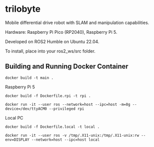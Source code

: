 # trilobyte
Mobile differential drive robot with SLAM and manipulation capabilities. 

Hardware: Raspberry Pi Pico (RP2040), Raspberry Pi 5.

Developed on ROS2 Humble on Ubuntu 22.04.

To install, place into your ros2_ws/src folder.

## Building and Running Docker Container

```
docker build -t main .
```

Raspberry Pi 5 
```
docker build -f Dockerfile.rpi -t rpi .
```
```
docker run -it --user ros --network=host --ipc=host -m=8g --device=/dev/ttyACM0 --privileged rpi
```

Local PC 
```
docker build -f Dockerfile.local -t local .
```
```
docker run -it --user ros -v /tmp/.X11-unix:/tmp/.X11-unix:rw --env=DISPLAY --network=host --ipc=host local
```

